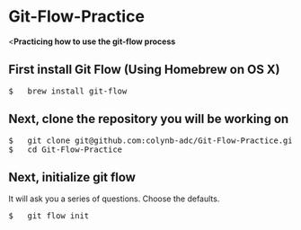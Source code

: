 <h1>Git-Flow-Practice</h1>
<<strong>Practicing how to use the git-flow process</strong>

<h2>First install Git Flow (Using Homebrew on OS X)</h2>

<pre>
$	brew install git-flow
</pre>

<h2>Next, clone the repository you will be working on</h2>

<pre>
$	git clone git@github.com:colynb-adc/Git-Flow-Practice.git
$	cd Git-Flow-Practice
</pre>

<h2>Next, initialize git flow</h2>
It will ask you a series of questions. Choose the defaults.

<pre>
$	git flow init
</pre>